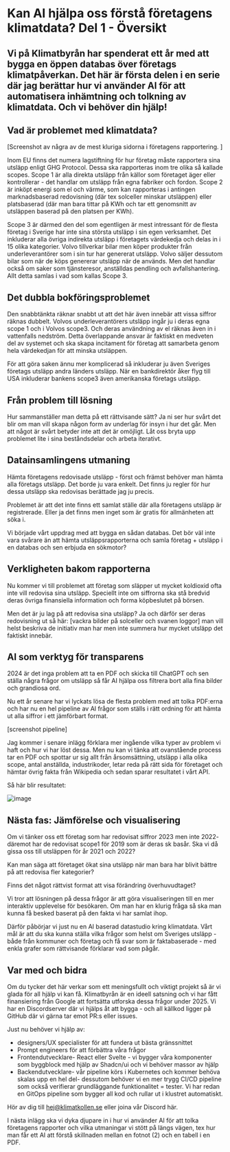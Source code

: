 # Kan AI hjälpa oss förstå företagens klimatdata? Del 1 - Översikt

## Vi på Klimatbyrån har spenderat ett år med att bygga en öppen databas över företags klimatpåverkan. Det här är första delen i en serie där jag berättar hur vi använder AI för att automatisera inhämtning och tolkning av klimatdata. Och vi behöver din hjälp!

## Vad är problemet med klimatdata?
[Screenshot av några av de mest kluriga sidorna i företagens rapportering. ]

Inom EU finns det numera lagstiftning för hur företag måste rapportera sina utsläpp enligt GHG Protocol. Dessa ska rapporteras inom tre olika så kallade scopes. Scope 1 är alla direkta utsläpp från källor som företaget äger eller kontrollerar - det handlar om utsläpp från egna fabriker och fordon. Scope 2 är inköpt energi som el och värme, som kan rapporteras i antingen marknadsbaserad redovisning (där tex solceller minskar utsläppen) eller platsbaserad (där man bara tittar på KWh och tar ett genomsnitt av utsläppen baserad på den platsen per KWh).

Scope 3 är därmed den del som egentligen är mest intressant för de flesta företag i Sverige har inte sina största utsläpp i sin egen verksamhet. Det inkluderar alla övriga indirekta utsläpp i företagets värdekedja och delas in i 15 olika kategorier. Volvo tillverkar bilar men köper produkter från underleverantörer som i sin tur har genererat utsläpp. Volvo säljer dessutom bilar som när de köps genererar utsläpp när de används. Men det handlar också om saker som tjänsteresor, anställdas pendling och avfallshantering. Allt detta samlas i vad som kallas Scope 3.

## Det dubbla bokföringsproblemet
Den snabbtänkta räknar snabbt ut att det här även innebär att vissa siffror räknas dubbelt. Volvos underleverantörers utsläpp ingår ju i deras egna scope 1 och i Volvos scope3. Och deras användning av el räknas även in i vattenfalls nedström. Detta överlappande ansvar är faktiskt en medveten del av systemet och ska skapa incitament för företag att samarbeta genom hela värdekedjan för att minska utsläppen.

För att göra saken ännu mer komplicerad så inkluderar ju även Sveriges företags utsläpp andra länders utsläpp. När en bankdirektör åker flyg till USA inkluderar bankens scope3 även amerikanska företags utsläpp. 

## Från problem till lösning
Hur sammanställer man detta på ett rättvisande sätt?
Ja ni ser hur svårt det blir om man vill skapa någon form av underlag för insyn i hur det går. Men att något är svårt betyder inte att det är omöjligt. Låt oss bryta upp problemet lite i sina beståndsdelar och arbeta iterativt.

## Datainsamlingens utmaning
Hämta företagens redovisade utsläpp - först och främst behöver man hämta alla företags utsläpp. Det borde ju vara enkelt. Det finns ju regler för hur dessa utsläpp ska redovisas berättade jag ju precis. 

Problemet är att det inte finns ett samlat ställe där alla företagens utsläpp är registrerade. Eller ja det finns men inget som är gratis för allmänheten att söka i. 

Vi började vårt uppdrag med att bygga en sådan databas. Det bör väl inte vara svårare än att hämta utsläppsrapporterna och samla företag + utsläpp i en databas och sen erbjuda en sökmotor?

## Verkligheten bakom rapporterna
Nu kommer vi till problemet att företag som släpper ut mycket koldioxid ofta inte vill redovisa sina utsläpp. Speciellt inte om siffrorna ska stå bredvid deras övriga finansiella information och forma köpbeslutet på börsen. 

Men det är ju lag på att redovisa sina utsläpp? Ja och därför ser deras redovisning ut så här: [vackra bilder på solceller och svanen loggor] man vill helst beskriva de initiativ man har men inte summera hur mycket utsläpp det faktiskt innebär.

## AI som verktyg för transparens
2024 är det inga problem att ta en PDF och skicka till ChatGPT och sen ställa några frågor om utsläpp så får AI hjälpa oss filtrera bort alla fina bilder och grandiosa ord.

Nu ett år senare har vi lyckats lösa de flesta problem med att tolka PDF:erna och har nu en hel pipeline av AI frågor som ställs i rätt ordning för att hämta ut alla siffror i ett jämförbart format.

[screenshot pipeline]

Jag kommer i senare inlägg förklara mer ingående vilka typer av problem vi haft och hur vi har löst dessa. Men nu kan vi tänka att ovanstående process tar en PDF och spottar ur sig allt från årsomsättning, utsläpp i alla olika scope, antal anställda, industrikoder, letar reda på rätt sida för företaget och hämtar övrig fakta från Wikipedia och sedan sparar resultatet i vårt API.

Så här blir resultatet:

![image](https://github.com/user-attachments/assets/acaf8446-12f7-4e28-b1d9-76d1c820660b)

## Nästa fas: Jämförelse och visualisering
Om vi tänker oss ett företag som har redovisat siffror 2023 men inte 2022- däremot har de redovisat scope1 för 2019 som är deras sk basår. Ska vi då gissa oss till utsläppen för år 2021 och 2022? 

Kan man säga att företaget ökat sina utsläpp när man bara har blivit bättre på att redovisa fler kategorier?

Finns det något rättvist format att visa förändring överhuvudtaget?

Vi tror att lösningen på dessa frågor är att göra visualiseringen till en mer interaktiv upplevelse för besökaren. Om man har en klurig fråga så ska man kunna få besked baserat på den fakta vi har samlat ihop.

Därför påbörjar vi just nu en AI baserad datastudio kring klimatdata. Vårt mål är att du ska kunna ställa vilka frågor som helst om Sveriges utsläpp - både från kommuner och företag och få svar som är faktabaserade - med enkla grafer som rättvisande förklarar vad som pågår.

## Var med och bidra
Om du tycker det här verkar som ett meningsfullt och viktigt projekt så är vi glada för all hjälp vi kan få. Klimatbyrån är en ideell satsning och vi har fått finansiering från Google att fortsätta utforska dessa frågor under 2025. Vi har en Discordserver där vi hjälps åt att bygga - och all källkod ligger på GitHub där vi gärna tar emot PR:s eller issues. 

Just nu behöver vi hjälp av:
- designers/UX specialister för att fundera ut bästa gränssnittet
- Prompt engineers för att förbättra våra frågor
- Frontendutvecklare- React eller Svelte - vi bygger våra komponenter som byggblock med hjälp av Shadcn/ui och vi behöver massor av hjälp
- Backendutvecklare- vår pipeline körs i Kubernetes och kommer behöva skalas upp en hel del- dessutom behöver vi en mer trygg CI/CD pipeline som också verifierar grundläggande funktionalitet = tester. Vi har redan en GitOps pipeline som bygger all kod och rullar ut i klustret automatiskt.

Hör av dig till hej@klimatkollen.se eller joina vår Discord här.

I nästa inlägg ska vi dyka djupare in i hur vi använder AI för att tolka företagens rapporter och vilka utmaningar vi stött på längs vägen, tex hur man får ett AI att förstå skillnaden mellan en fotnot (2) och en tabell i en PDF.
